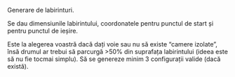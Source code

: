 Generare de labirinturi. 

Se dau dimensiunile labirintului, coordonatele pentru punctul de
start și pentru punctul de ieșire. 

Este la alegerea voastră dacă dați voie sau nu să existe
“camere izolate”, însă drumul ar trebui să parcurgă >50% din suprafața labirintului (ideea
este să nu fie tocmai simplu). Să se genereze minim 3 configurații valide (dacă există).
